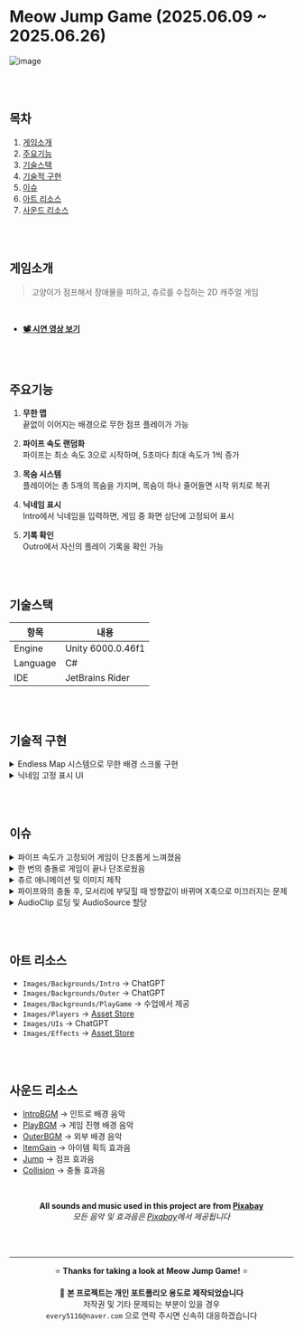 # Meow Jump Game (2025.06.09 ~ 2025.06.26)

![image](https://github.com/user-attachments/assets/a2d6d160-0ba3-4091-b5ed-fa4b7d87e557)


<br><br>


## 목차

1. [게임소개](#게임소개)  
2. [주요기능](#주요기능)  
3. [기술스택](#기술스택)
4. [기술적 구현](#기술적-구현)
5. [이슈](#이슈)
6. [아트 리소스](#아트-리소스)
7. [사운드 리소스](#사운드-리소스)


<br><br>


## 게임소개

> 고양이가 점프해서 장애물을 피하고, 츄르를 수집하는 2D 캐주얼 게임

<br>

- [**📽️ 시연 영상 보기**](https://youtu.be/BIQlgI6KWB4)


<br><br>


## 주요기능

1. **무한 맵**  
   끝없이 이어지는 배경으로 무한 점프 플레이가 가능

2. **파이프 속도 랜덤화**  
   파이프는 최소 속도 3으로 시작하며, 5초마다 최대 속도가 1씩 증가

3. **목숨 시스템**  
   플레이어는 총 5개의 목숨을 가지며, 목숨이 하나 줄어들면 시작 위치로 복귀

4. **닉네임 표시**  
   Intro에서 닉네임을 입력하면, 게임 중 화면 상단에 고정되어 표시

5. **기록 확인**  
   Outro에서 자신의 플레이 기록을 확인 가능


<br><br>


## 기술스택

| 항목 | 내용 |
|------|------|
| Engine | Unity 6000.0.46f1 |
| Language | C# |
| IDE | JetBrains Rider |


<br><br>


## 기술적 구현

<details>
<summary>Endless Map 시스템으로 무한 배경 스크롤 구현</summary>
  
  - 배경 머티리얼의 `mainTextureOffset`을 주기적으로 변경하여 무한 스크롤 구현
  - 지구가 둥글게 회전하듯, 끊김 없이 자연스럽게 이어지는 루프형 배경 연출
  - 오브젝트 이동 없이 머티리얼만 조작해 리소스 사용을 최소화한 경량 작업
  
</details>

<details>
<summary>닉네임 고정 표시 UI</summary>

  - 닉네임 고정 UI를 `World Space`로 설정하여 고양이 캐릭터 오브젝트 위에 고정되도록 구현  
  - 캐릭터의 위치 정보를 받아, 사전 지정한 Y축 오프셋만큼 UI 위치를 조정

</details>

<br><br>

## 이슈

<details>
<summary>파이프 속도가 고정되어 게임이 단조롭게 느껴졌음</summary>
  
  - 5초마다 최대 속도를 1씩 증가시켜, 시간이 지날수록 난의도가 점진적으로 상승하도록 구현

</details>

<details>
<summary>한 번의 충돌로 게임이 끝나 단조로웠음</summary>
  
  - 목숨 시스템을 도입하여 5번까지 도전 가능하게 변경
  - 반복 충돌 방지를 위해 부활 시 파이프보다 높은 위치에서 떨어지도록 설정
    
</details>

<details>
<summary>츄르 애니메이션 및 이미지 제작</summary>
  
  - 기존 사과 아이템에서, 고양이와 어울리지 않는다는 피드백을 수용해 츄르로 변경
  - ChatGPT로 프레임별 이미지를 생성한 후, 투명 배경으로 하나로 합쳐 직접 애니메이션으로 구현
    
</details>

<details>
<summary>파이프와의 충돌 후, 모서리에 부딪힐 때 방향값이 바뀌며 X축으로 미끄러지는 문제</summary>
  
  - 충돌한 뒤 착지 과정에서 발생한 반작용으로 인해 velocity의 X축 값이 바뀌며 그 영향으로 + 또는 - 방향으로 계속 이동
  - `Constraints`에서 X축 위치를 고정(`Freeze Position X`)
  
</details>

<details>
<summary>AudioClip 로딩 및 AudioSource 할당</summary>

  - `Resources.Load<AudioClip>()`를 사용하여 사운드 클립을 런타임에 동적으로 로드
  - 로드된 클립을 기존 `AudioSource`의 `Clip` 속성에 할당 후 재생

</details>

<br><br>

## 아트 리소스

- `Images/Backgrounds/Intro` → ChatGPT
- `Images/Backgrounds/Outer` → ChatGPT
- `Images/Backgrounds/PlayGame` → 수업에서 제공
- `Images/Players` → [Asset Store](https://assetstore.unity.com/packages/2d/characters/pet-cats-pixel-art-pack-248340)
- `Images/UIs` → ChatGPT
- `Images/Effects` → [Asset Store](https://assetstore.unity.com/packages/2d/characters/pixel-adventure-1-155360)

<br><br>

## 사운드 리소스

- [IntroBGM](https://pixabay.com/music/video-games-exploration-chiptune-rpg-adventure-theme-336428/) → 인트로 배경 음악
- [PlayBGM](https://pixabay.com/music/upbeat-game-music-player-console-8bit-background-intro-theme-297305/) → 게임 진행 배경 음악
- [OuterBGM](https://pixabay.com/music/cartoons-lemonade-stand-329815/) → 외부 배경 음악
- [ItemGain](https://pixabay.com/sound-effects/item-pick-up-38258/) → 아이템 획득 효과음
- [Jump](https://pixabay.com/sound-effects/cartoon-jump-6462/) → 점프 효과음
- [Collision](https://pixabay.com/sound-effects/small-rock-break-194553/) → 충돌 효과음

<br>

<div align="center">

   **All sounds and music used in this project are from [Pixabay](https://pixabay.com/)**  
   _모든 음악 및 효과음은 [Pixabay](https://pixabay.com/)에서 제공됩니다_

</div>

<br><br>

---

<div align="center">

   ⭐ **Thanks for taking a look at Meow Jump Game!** ⭐

   📌 **본 프로젝트는 개인 포트폴리오 용도로 제작되었습니다**  
   저작권 및 기타 문제되는 부분이 있을 경우  
   `every5116@naver.com` 으로 연락 주시면 신속히 대응하겠습니다
   
</div>
